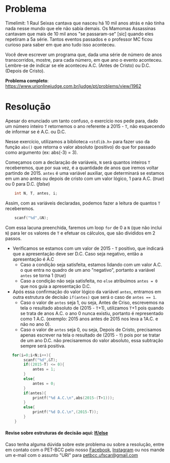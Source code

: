 # Problema

Timelimit: 1
Raul Seixas cantava que nasceu há 10 mil anos atrás e não tinha nada nesse mundo que ele não sabia demais. Os Mamomas Assassinas cantavam que mais de 10 mil anos "se passaram-se" [sic] quando eles repetiram a 5a série. Tantos eventos passados e o professor MC ficou curioso para saber em que ano tudo isso aconteceu.

Você deve escrever um programa que, dada uma série de número de anos transcorridos, mostre, para cada número, em que ano o evento aconteceu. Lembre-se de indicar se ele aconteceu A.C. (Antes de Cristo) ou D.C. (Depois de Cristo).


**Problema completo**: https://www.urionlinejudge.com.br/judge/pt/problems/view/1962

# Resolução

Apesar do enunciado um tanto confuso, o exercício nos pede para, dado um número inteiro `T` retornemos o ano referente a 2015 - `T`, não esquecendo de informar se é A.C. ou D.C.

Nesse exercício, utilizamos a biblioteca `<stdlib.h>` para fazer uso da função `abs()` que retorna o valor absoluto (positivo) do que for passado como argumento (ex: abs(-3) = 3).

Começamos com a declaração de variáveis, `N` será quantos inteiros `T` receberemos, que por sua vez, é a quantidade de anos que iremos voltar partindo de 2015. `antes` é uma variável auxiliar, que determinará se estamos em um ano antes ou depois de cristo com um valor lógico, 1 para A.C. (_true_) ou 0 para D.C. (_false_)

```c
    int N, T, antes, i;
```

Assim, com as variáveis declaradas, podemos fazer a leitura de quantos `T` receberemos.

```c
    scanf("%d",&N);
``` 

Com essa lacuna preenchida, faremos um loop `for` de 0 a `N` (que não inclui `N`) para ler os valores de `T` e efetuar os cálculos, que são divididos em 2 passos.
* Verificamos se estamos com um valor de 2015 - `T` positivo, que indicará que a apresentação deve ser D.C. Caso seja negativo, então a apresentação é A.C
    * Caso a condição seja satisfeita, estamos lidando com um valor A.C. o que entra no quadro de um ano "negativo", portanto a variável `antes` se torna 1 (_true_)
    * Caso a condição não seja satisfeita, no `else` atribuimos `antes = 0` que nos guia a apresentação D.C.
* Após essa confirmação do valor lógico da variável `antes`, entramos em outra estrutura de decisão `if(antes)` que será o caso de `antes == 1`.
    * Caso o valor de `antes` seja 1, ou seja, Antes de Criso, escrevemos na tela o resultado absoluto de (2015 - `T`+1), utilizamos `T`+1 pois quando se trata de anos A.C. o ano 0 nunca existiu, portanto é representado como 1 A.C. (exemplo: 2015 anos antes de 2015 nos leva a 1A.C. e não no ano 0).
    * Caso o valor de `antes` seja 0, ou seja, Depois de Cristo, precisamos apenas escrever na tela o resultado de (2015 - `T`) pois por se tratar de um ano D.C. não precisaremos do valor absoluto, essa subtração sempre será positiva.


```c
   for(i=0;i<N;i++){
        scanf("%d",&T);
        if((2015-T) <= 0){
            antes = 1;
        }
        else{
            antes = 0;
        }
        if(antes){
            printf("%d A.C.\n",abs(2015-(T+1)));
        }
        else{
            printf("%d D.C.\n",(2015-T));
        }
    }
```


#### Revise sobre estruturas de decisão aqui: [If/else](http://linguagemc.com.br/estrutura-de-decisao-if-em-linguagem-c/#:~:text=Uma%20estrutura%20de%20decis%C3%A3o%20examina,estrutura%20de%20decis%C3%A3o%20muito%20utilizada.&text=Elaborar%20um%20programa%20em%20linguagem,valor%20da%20soma%20na%20tela.)

Caso tenha alguma dúvida sobre este problema ou sobre a resolução, entre em contato com o PET-BCC pelo nosso
[Facebook](https://www.facebook.com/petbcc/),
[Instagram](https://www.instagram.com/petbcc.ufscar/)
ou nos mande um e-mail com o assunto "URI" para  petbcc.ufscar@gmail.com
